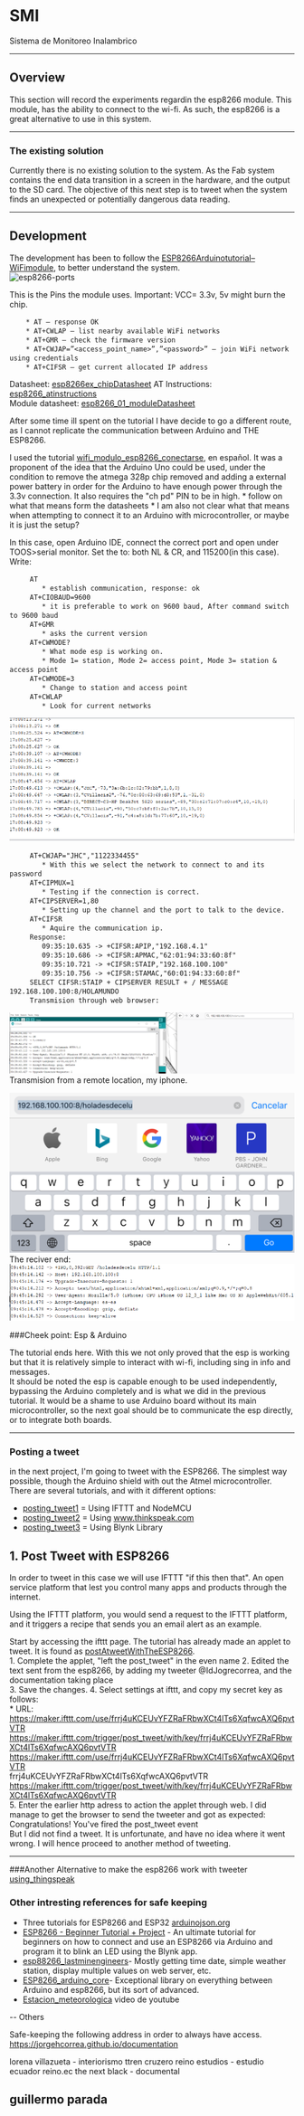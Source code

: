 # SMI

Sistema de Monitoreo Inalambrico

---

## Overview

This section will record the experiments regardin the esp8266 module. This module, has the ability to connect to the wi-fi. As such, the esp8266 is a great alternative to use in this system.   
 
---
 
### The existing solution  

Currently there is no existing solution to the system. As the Fab system contains the end data transition in a screen in the hardware, and the output to the SD card. The objective of this next step is to tweet when the system finds an unexpected or potentially dangerous data reading.   

---

## Development

The development has been to follow the [ESP8266Arduinotutorial–WiFimodule], to better understand the system.  
![esp8266-ports](https://www.geekstips.com/wp-content/uploads/2016/12/ESP8266-Pinout-GeeksTips.jpg)  

This is the Pins the module uses. Important: VCC= 3.3v, 5v might burn the chip.  

		* AT – response OK  
		* AT+CWLAP – list nearby available WiFi networks  
		* AT+GMR – check the firmware version  
		* AT+CWJAP=”<access_point_name>”,”<password>” – join WiFi network using credentials  
		* AT+CIFSR – get current allocated IP address   

Datasheet: [esp8266ex_chipDatasheet]
AT Instructions: [esp8266_atinstructions]  
Module datasheet: [esp8266_01_moduleDatasheet]  

[esp8266ex_chipDatasheet]: https://www.espressif.com/sites/default/files/documentation/0a-esp8266ex_datasheet_en.pdf  
[esp8266_atinstructions]: https://www.espressif.com/sites/default/files/documentation/4a-esp8266_at_instruction_set_en.pdf  
[esp8266_01_moduleDatasheet]:[esp8266_01_moduleDatasheet]
After some time ill spent on the tutorial I have decide to go a different route, as I cannot replicate the communication between Arduino and  THE ESP8266.   

I used the tutorial [wifi_modulo_esp8266_conectarse], en español. It was a proponent of the idea that the Arduino Uno could be used, under the condition to remove the atmega 328p chip removed and adding a external power battery in order for the Arduino to have enough power through the 3.3v connection. It also requires the "ch pd" PIN to be in high. * follow on what that means form the datasheets * I am also not clear what that means when attempting to connect it to an Arduino with microcontroller, or maybe it is just the setup?

In this case, open Arduino IDE, connect the correct port and open under TOOS>serial monitor. Set the to: both NL & CR, and 115200(in this case).
Write: 
		
		 AT   
			* establish communication, response: ok  	
		 AT+CIOBAUD=9600  
			* it is preferable to work on 9600 baud, After command switch to 9600 baud  
		 AT+GMR  
			* asks the current version   
		 AT+CWMODE?  
			* What mode esp is working on.   
			* Mode 1= station, Mode 2= access point, Mode 3= station & access point  
		 AT+CWMODE=3  
			* Change to station and access point  
		 AT+CWLAP  
			* Look for current networks 
![local_networks](img/local_networks.PNG)  

		 AT+CWJAP="JHC","1122334455"  
			* With this we select the network to connect to and its password  
		 AT+CIPMUX=1
			* Testing if the connection is correct. 
		 AT+CIPSERVER=1,80
			* Setting up the channel and the port to talk to the device. 
		 AT+CIFSR
			* Aquire the communication ip.
		 Response:   
			09:35:10.635 -> +CIFSR:APIP,"192.168.4.1"  
			09:35:10.686 -> +CIFSR:APMAC,"62:01:94:33:60:8f"  
			09:35:10.721 -> +CIFSR:STAIP,"192.168.100.100"  
			09:35:10.756 -> +CIFSR:STAMAC,"60:01:94:33:60:8f"  
		 SELECT CIFSR:STAIP + CIPSERVER RESULT + / MESSAGE 192.168.100.100:8/HOLAMUNDO 
		 Transmision through web browser:   
![browser_transmit](img/transmision_wifi.PNG)
		 Transmision from a remote location, my iphone.  

![iphone_sent](img/transmision_iphone_sent.PNG) 
		 The reciver end:   
![iphone_recive](img/transmision_iphone.PNG)  

###Cheek point:   Esp & Arduino  

The tutorial ends here. With this we not only proved that the esp is working but that it is relatively simple to interact with wi-fi, including sing in info and messages.  
It should be noted the esp is capable enough to be used independently, bypassing the Arduino completely and is what we did in the previous tutorial. It would be a shame to use Arduino board without its main microcontroller, so the next goal should be to communicate the esp directly, or to integrate both boards.  
 
---  

### Posting a tweet   

in the next project, I'm going to tweet with the ESP8266. The simplest way possible, though the Arduino shield with out the Atmel microcontroller. There are several tutorials, and with it different options:   
 * [posting_tweet1] = Using IFTTT and NodeMCU  
 * [posting_tweet2] = Using www.thinkspeak.com  
 * [posting_tweet3] = Using Blynk Library   
 
[posting_tweet1]:https://randomnerdtutorials.com/posting-a-tweet-with-the-esp8266/    
[posting_tweet2]:https://www.youtube.com/watch?v=PMwfJEh_6gI  
[posting_tweet3]:https://www.youtube.com/watch?v=qU8_z8iAoUQ
 
[wifi_modulo_esp8266_conectarse]:https://www.youtube.com/watch?v=7gXcTBHLCRc
[ESP8266Arduinotutorial–WiFimodule]:https://www.geekstips.com/esp8266-arduino-tutorial-iot-code-example/  

## 1.  Post Tweet with ESP8266  

In order to tweet in this case we will use IFTTT "if this then that". An open service platform that lest you control many apps and products through the internet.   

Using the IFTTT platform,  you would send a request to the  IFTTT platform, and it triggers a recipe that sends you an email alert as an example.   

Start by accessing the ifttt page. The tutorial has already made an applet to tweet. It is found as [postAtweetWithTheESP8266].   
        1. Complete the applet, "left the post_tweet" in the even name
        2. Edited the text sent from the esp8266, by adding my tweeter @IdJogrecorrea, and the documentation taking place    
        3. Save the changes. 
        4. Select settings at ifttt, and copy my secret key as follows:  
             * URL: https://maker.ifttt.com/use/frrj4uKCEUvYFZRaFRbwXCt4lTs6XqfwcAXQ6pvtVTR  
            https://maker.ifttt.com/trigger/post_tweet/with/key/frrj4uKCEUvYFZRaFRbwXCt4lTs6XqfwcAXQ6pvtVTR
        https://maker.ifttt.com/use/frrj4uKCEUvYFZRaFRbwXCt4lTs6XqfwcAXQ6pvtVTR  
            frrj4uKCEUvYFZRaFRbwXCt4lTs6XqfwcAXQ6pvtVTR
        https://maker.ifttt.com/trigger/post_tweet/with/key/frrj4uKCEUvYFZRaFRbwXCt4lTs6XqfwcAXQ6pvtVTR  
        5. Enter the earlier http adress to action the applet through web. I did manage to get the browser to send the tweeter and got as expected:   
                Congratulations! You've fired the post_tweet event  
            But I did not find a tweet. It is unfortunate, and have no idea where it went wrong. I will hence proceed to another method of tweeting.   
        
[postAtweetWithTheESP8266]:https://ifttt.com/applets/316941p-post-a-tweet-with-the-esp8266  

---  

###Another Alternative to make the esp8266 work with tweeter  
[using_thingspeak]  

[using_thingspeak]:https://www.google.com/search?client=firefox-b-d&q=thingspeak+esp8266+tutorial#kpvalbx=_nt6TXofIAsOZ_Qa6tItY70



### Other intresting references for safe keeping   
 * Three tutorials for ESP8266 and ESP32 [arduinojson.org]  
 * [ESP8266 - Beginner Tutorial + Project] - An ultimate tutorial for beginners on how to connect and use an ESP8266 via Arduino and program it to blink an LED using the Blynk app.  
 * [esp88266_lastminengineers]- Mostly getting time date, simple weather station, display multiple values on web server, etc. 
 * [ESP8266_arduino_core]- Exceptional library on everything between Arduino and esp8266, but its sort of advanced. 
 * [Estacion_meteorologica] video de youtube
 
 -- Others 
 
 [Estacion_meteorologica]:https://www.youtube.com/watch?v=oW8w2d_SMA4  
 [arduinojson.org]:https://arduinojson.org/news/2018/09/24/three-tutorials/  
 [ESP8266 - Beginner Tutorial + Project]:https://create.arduino.cc/projecthub/Niv_the_anonymous/esp8266-beginner-tutorial-project-6414c8  
 [esp88266_lastminengineers]: https://lastminuteengineers.com/electronics/esp8266-projects/  
Safe-keeping the following address in order to always have access.   
https://jorgehcorrea.github.io/documentation  

lorena villazueta - interiorismo ttren cruzero
reino estudios - estudio ecuador 
reino.ec
the next black - documental

guillermo parada
-


[ESP8266_arduino_core]:https://arduino-esp8266.readthedocs.io/en/latest/installing.html  
